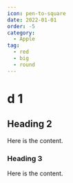 ```yaml
---
icon: pen-to-square
date: 2022-01-01
order: -5
category:
  - Apple
tag:
  - red
  - big
  - round
---
```


# d 1

## Heading 2

Here is the content.

### Heading 3

Here is the content.
